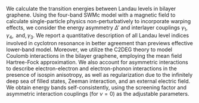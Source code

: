 We calculate the transition energies between Landau levels in bilayer graphene. Using the four-band SWMc model with a magnetic field to calculate single-particle physics non-perturbatively to incorporate warping effects, we consider the energy asymmetry $\Delta'$ and interlayer couplings $\gamma_{1},\gamma_{4},\text{ and},\gamma_{3}$. We report a quantitative description of all Landau level indices involved in cyclotron resonance in better agreement than previews effective lower-band model.
Moreover, we utilize the C2DEG theory to model Coulomb interactions in the bilayer graphene, employing the mean field Hartree-Fock approximation. We also account for asymmetric interactions to describe electron-electron and electron-phonon interactions in the presence of isospin anisotropy, as well as regularization due to the infinitely deep sea of filled states, Zeeman interaction, and an external electric field.
We obtain energy bands self-consistently, using the screening factor and asymmetric interaction couplings (for $\nu=0$) as the adjustable parameters.
